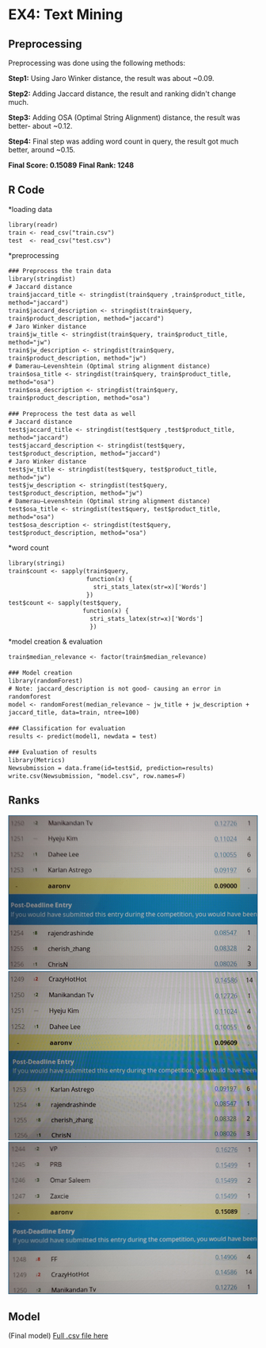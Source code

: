 EX4: Text Mining
================

Preprocessing
-------------

Preprocessing was done using the following methods:

**Step1:**
Using Jaro Winker distance, the result was about ~0.09.

**Step2:**
Adding Jaccard distance, the result and ranking didn't change much.

**Step3:**
Adding OSA (Optimal String Alignment) distance, the result was better- about ~0.12.

**Step4:**
Final step was adding word count in query, the result got much better, around ~0.15.

**Final Score: 0.15089**
**Final Rank: 1248**


R Code
------

*loading data
```{r}
library(readr)
train <- read_csv("train.csv")
test  <- read_csv("test.csv")
```

*preprocessing
```{r}
### Preprocess the train data
library(stringdist)
# Jaccard distance
train$jaccard_title <- stringdist(train$query ,train$product_title, method="jaccard") 
train$jaccard_description <- stringdist(train$query, train$product_description, method="jaccard")
# Jaro Winker distance
train$jw_title <- stringdist(train$query, train$product_title, method="jw") 
train$jw_description <- stringdist(train$query, train$product_description, method="jw") 
# Damerau–Levenshtein (Optimal string alignment distance)
train$osa_title <- stringdist(train$query, train$product_title, method="osa") 
train$osa_description <- stringdist(train$query, train$product_description, method="osa") 

### Preprocess the test data as well
# Jaccard distance
test$jaccard_title <- stringdist(test$query ,test$product_title, method="jaccard") 
test$jaccard_description <- stringdist(test$query, test$product_description, method="jaccard")
# Jaro Winker distance
test$jw_title <- stringdist(test$query, test$product_title, method="jw") 
test$jw_description <- stringdist(test$query, test$product_description, method="jw")
# Damerau–Levenshtein (Optimal string alignment distance)
test$osa_title <- stringdist(test$query, test$product_title, method="osa") 
test$osa_description <- stringdist(test$query, test$product_description, method="osa") 
```

*word count
```{r}
library(stringi)
train$count <- sapply(train$query,
                      function(x) {
                        stri_stats_latex(str=x)['Words']
                      })
test$count <- sapply(test$query,
                     function(x) {
                       stri_stats_latex(str=x)['Words']
                       })
```


*model creation & evaluation

```{r}
train$median_relevance <- factor(train$median_relevance)

### Model creation
library(randomForest)
# Note: jaccard_description is not good- causing an error in randomforest
model <- randomForest(median_relevance ~ jw_title + jw_description + jaccard_title, data=train, ntree=100)

### Classification for evaluation
results <- predict(model1, newdata = test)

### Evaluation of results
library(Metrics)
Newsubmission = data.frame(id=test$id, prediction=results)
write.csv(Newsubmission, "model.csv", row.names=F) 
```

Ranks
-----

![rank1](1.jpg)
![rank2](2.jpg)
![rank3](3.jpg)


Model
-----

(Final model)
[Full .csv file here](model5.csv)
